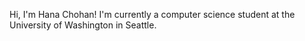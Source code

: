 Hi, I'm Hana Chohan! 
I'm currently a computer science student at the University of Washington in Seattle. 
